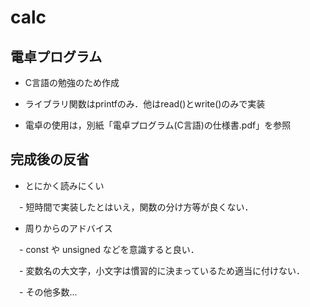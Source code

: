 # calc

## 電卓プログラム
* C言語の勉強のため作成
* ライブラリ関数はprintfのみ．他はread()とwrite()のみで実装

* 電卓の使用は，別紙「電卓プログラム(C言語)の仕様書.pdf」を参照

## 完成後の反省
* とにかく読みにくい

　- 短時間で実装したとはいえ，関数の分け方等が良くない．
* 周りからのアドバイス

　- const や unsigned などを意識すると良い．
 
　- 変数名の大文字，小文字は慣習的に決まっているため適当に付けない．
 
　- その他多数...

